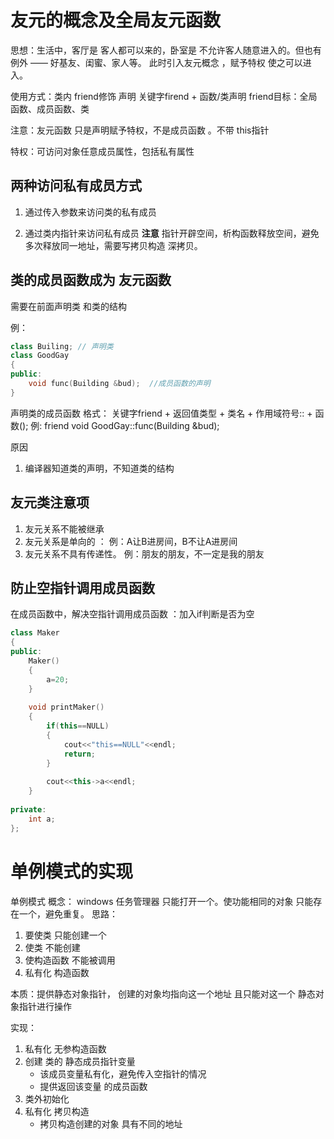 # 友元的概念及全局友元函数
思想：生活中，客厅是 客人都可以来的，卧室是 不允许客人随意进入的。但也有例外 —— 好基友、闺蜜、家人等。 此时引入友元概念 ，赋予特权 使之可以进入。

使用方式：类内 friend修饰 声明 
关键字firend + 函数/类声明
friend目标：全局函数、成员函数、类

注意：友元函数 只是声明赋予特权，不是成员函数 。不带 this指针

特权：可访问对象任意成员属性，包括私有属性



## 两种访问私有成员方式
1. 通过传入参数来访问类的私有成员


2. 通过类内指针来访问私有成员    **注意**
指针开辟空间，析构函数释放空间，避免多次释放同一地址，需要写拷贝构造 深拷贝。



## 类的成员函数成为 友元函数
需要在前面声明类  和类的结构

例：
```cpp
class Builing; // 声明类
class GoodGay
{
public:
    void func(Building &bud);  //成员函数的声明
}
```

声明类的成员函数 格式： 关键字friend + 返回值类型 + 类名 + 作用域符号:: + 函数();
例:     friend void GoodGay::func(Building &bud);

原因
1. 编译器知道类的声明，不知道类的结构



## 友元类注意项
1. 友元关系不能被继承
2. 友元关系是单向的     ： 例：A让B进房间，B不让A进房间 
3. 友元关系不具有传递性。           例：朋友的朋友，不一定是我的朋友


## 防止空指针调用成员函数
在成员函数中，解决空指针调用成员函数    ：加入if判断是否为空   
```cpp
class Maker
{
public:
    Maker()
    {
        a=20;
    }
    
    void printMaker()
    {
        if(this==NULL)
        {
            cout<<"this==NULL"<<endl;
            return;
        }
        
        cout<<this->a<<endl;
    }
    
private:
    int a;
};
```


# 单例模式的实现
单例模式 概念： windows 任务管理器 只能打开一个。使功能相同的对象 只能存在一个，避免重复。 
思路：
1. 要使类 只能创建一个
2. 使类 不能创建
3. 使构造函数 不能被调用
4. 私有化 构造函数

本质：提供静态对象指针， 创建的对象均指向这一个地址 且只能对这一个 静态对象指针进行操作

实现：
1. 私有化 无参构造函数
2. 创建 类的 静态成员指针变量
    - 该成员变量私有化，避免传入空指针的情况
    - 提供返回该变量 的成员函数
3. 类外初始化
4. 私有化 拷贝构造 
    - 拷贝构造创建的对象 具有不同的地址

